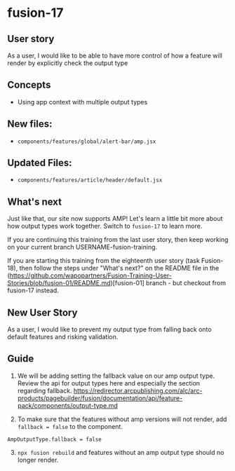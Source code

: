 # fusion-17

## User story
As a user, I would like to be able to have more control of how a feature will render by explicitly check the output type

## Concepts
- Using app context with multiple output types

## New files:
-  `components/features/global/alert-bar/amp.jsx`

## Updated Files:
-  `components/features/article/header/default.jsx`

## What's next
Just like that, our site now supports AMP! Let's learn a little bit more about how output types work together. Switch to `fusion-17` to learn more.

If you are continuing this training from the last user story, then keep working on your current branch USERNAME-fusion-training.

If you are starting this training from the eighteenth user story (task Fusion-18), then follow the steps under "What's next?" on the README file in the (https://github.com/wapopartners/Fusion-Training-User-Stories/blob/fusion-01/README.md)[fusion-01] branch - but checkout from fusion-17 instead.

## New User Story

As a user, I would like to prevent my output type from falling back onto default features and risking validation.

## Guide

1. We will be adding setting the fallback value on our amp output type. Review the api for output types here and especially the section regarding fallback. https://redirector.arcpublishing.com/alc/arc-products/pagebuilder/fusion/documentation/api/feature-pack/components/output-type.md

2. To make sure that the features without amp versions will not render, add `fallback = false` to the component.
```
AmpOutputType.fallback = false
```

3. `npx fusion rebuild` and features without an amp output type should no longer render.